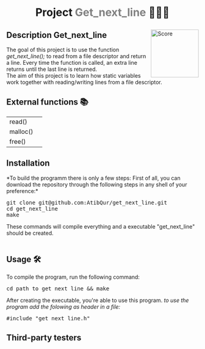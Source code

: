

# <p align="center">Project <a style="color:gray;text-decoration:none;" href="https://github.com/AtibQur/get_next_line/blob/master/en.subject.pdf">Get_next_line</a> 📖✍🏼️</h1>
<p><img align="right" src="file:///Users/haseeb/Desktop/Screenshot%202022-03-05%20at%2014.03.30.png" alt="Score" width="125" height="125"></p>
<h2> Description Get_next_line</h2>   
<p>The goal of this project is to use the function <em>get_next_line();</em> to read from a file descriptor and return a line. Every time the function is called, an extra line returns until the last line is returned. <br>
The aim of this project is to learn how static variables work together with reading/writing lines from a file descriptor.
</p>

<h2>External functions 📚</h2>
<table>
  <tr>
    <td>read()</td>
    <td></td>
  </tr>
  <tr>
    <td>malloc()</td>
    <td></td>
  </tr>
  <tr>
    <td>free()</td>
    <td></td>
  </tr>
</table>

<h2>Installation</h2>
*To build the programm there is only a few steps: First of all, you can download the repository through the following steps in any shell of your preference:*
<br>
<pre>
git clone git@github.com:AtibQur/get_next_line.git
cd get_next_line
make
</pre>
These commands will compile everything and a executable "get_next_line" should be created. 
<br><br>
<h2>Usage 🛠️</h2>

<p>To compile the program, run the following command:</p>
<pre>
cd path_to_get_next_line && make
</pre>
<p>After creating the executable, you're able to use this program. <em>to use the program add the folowing as header in a file:</em></p>

<pre>
#include "get_next_line.h"
</pre>
<h2>Third-party testers</h2>